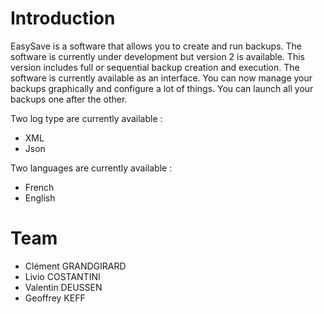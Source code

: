 # Introduction 
EasySave is a software that allows you to create and run backups.
The software is currently under development but version 2 is available.
This version includes full or sequential backup creation and execution. The software is currently available as an interface.
You can now manage your backups graphically and configure a lot of things. You can launch all your backups one after the other.

Two log type are currently available : 
* XML
* Json

Two languages are currently available : 
 * French
 * English


# Team
* Clément GRANDGIRARD
* Livio COSTANTINI
* Valentin DEUSSEN
* Geoffrey KEFF